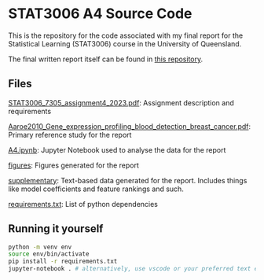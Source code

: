 # STAT3006 A4 Source Code

This is the repository for the code associated with my final report for the Statistical Learning (STAT3006) course in the University of Queensland.

The final written report itself can be found in [this repository](https://github.com/siepenmaru/STAT3006-A4).

## Files
[STAT3006_7305_assignment4_2023.pdf](STAT3006_7305_assignment4_2023.pdf): Assignment description and requirements

[Aaroe2010_Gene_expression_profiling_blood_detection_breast_cancer.pdf](Aaroe2010_Gene_expression_profiling_blood_detection_breast_cancer.pdf): Primary reference study for the report


[A4.ipynb](A4.ipynb): Jupyter Notebook used to analyse the data for the report

[figures](figures): Figures generated for the report

[supplementary](supplementary): Text-based data generated for the report. Includes things like model coefficients and feature rankings and such.

[requirements.txt](requirements.txt): List of python dependencies

## Running it yourself
```bash
python -m venv env
source env/bin/activate
pip install -r requirements.txt
jupyter-notebook . # alternatively, use vscode or your preferred text editor that supports ipynb
```

